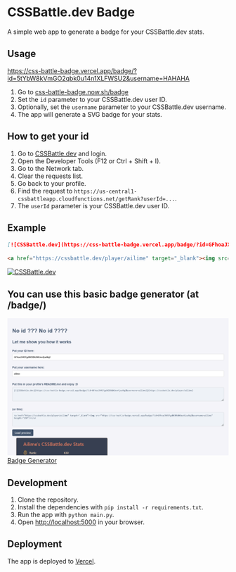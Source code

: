 # CSSBattle.dev Badge

A simple web app to generate a badge for your CSSBattle.dev stats.

## Usage
https://css-battle-badge.vercel.app/badge/?id=5tYbW8kVmGO2qbk0u14n1XLFWSU2&username=HAHAHA

1. Go to [css-battle-badge.now.sh/badge](https://css-battle-badge.now.sh/badge)
2. Set the `id` parameter to your CSSBattle.dev user ID.
3. Optionally, set the `username` parameter to your CSSBattle.dev username.
4. The app will generate a SVG badge for your stats.

## How to get your id

1. Go to [CSSBattle.dev](https://cssbattle.dev) and login.
2. Open the Developer Tools (F12 or Ctrl + Shift + I).
3. Go to the Network tab.
4. Clear the requests list.
5. Go back to your profile.
6. Find the request to `https://us-central1-cssbattleapp.cloudfunctions.net/getRank?userId=...`.
7. The `userId` parameter is your CSSBattle.dev user ID.

## Example

```md
[![CSSBattle.dev](https://css-battle-badge.vercel.app/badge/?id=GFhoaJX4SFgdWOBXdWUee4jsaNq2&username=Emilia)](https://cssbattle.dev/player/ailime)
```

```html
<a href="https://cssbattle.dev/player/ailime" target="_blank"><img src="https://css-battle-badge.vercel.app/badge/?id=GFhoaJX4SFgdWOBXdWUee4jsaNq2&username=Emilia" height="250"/></a>
```

[![CSSBattle.dev](https://css-battle-badge.vercel.app/badge/?id=GFhoaJX4SFgdWOBXdWUee4jsaNq2&username=Emilia)](https://cssbattle.dev/player/ailime)

## You can use this basic badge generator (at /badge/)

[![Url generator](/static/generator.png)](https://css-battle-badge.vercel.app/badge/)
[Badge Generator](https://css-battle-badge.vercel.app/badge/)

## Development

1. Clone the repository.
2. Install the dependencies with `pip install -r requirements.txt`.
3. Run the app with `python main.py`.
4. Open [http://localhost:5000](http://localhost:5000) in your browser.

## Deployment

The app is deployed to [Vercel](https://vercel.com/).
